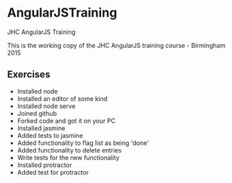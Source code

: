 # AngularJSTraining
JHC AngularJS Training

This is the working copy of the JHC AngularJS training course - Birmingham 2015

## Exercises

* Installed node
* Installed an editor of some kind
* Installed node serve
* Joined github
* Forked code and got it on your PC
* Installed jasmine
* Added tests to jasmine
* Added functionality to flag list as being 'done'
* Added functionality to delete entries
* Write tests for the new functionality
* Installed protractor
* Added test for protractor

